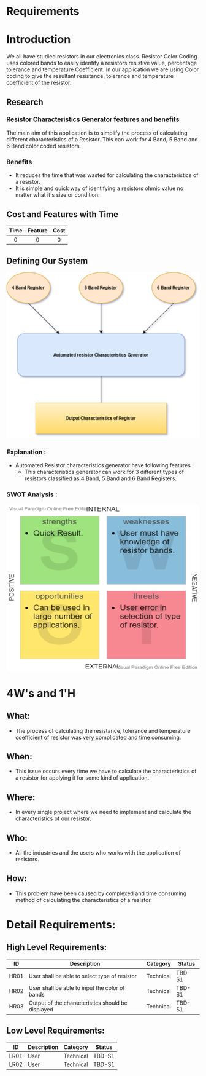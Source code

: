 

# Requirements
# Introduction
We all have studied resistors in our electronics class. Resistor Color Coding uses colored bands to easily identify a resistors resistive value, percentage tolerance and temperature Coefficient. In our application we are using Color coding to give the resultant resistance, tolerance and temperature coefficient of the resistor.

## Research

### Resistor Characteristics Generator features and benefits
The main aim of this application is to simplify the process of calculating different characteristics of a Resistor. This can work for 4 Band, 5 Band and 6 Band color coded resistors.




### Benefits
- It reduces the time that was wasted for calculating the characteristics of a resistor. 
- It is simple and quick way of identifying a resistors ohmic value no matter what it's size or condition.
## Cost and Features with Time
| Time |  Feature| Cost 
|:--------:|:-------------:|:-------------:|
| 0 | 0 | 0

## Defining Our System

<p align="center">
  <img width="572" height="432" src="https://github.com/Ayush1146/Mini_Project/blob/1e5ea8a72603b83b24e74e071c478d4cf00ea9c9/1_Requirements/project.png">
</p>

### Explanation :
* Automated Resistor characteristics generator have following features :
	* This characteristics generator can work for 3 different types of resistors classified as 4 Band, 5 Band and 6 Band Registers.

### SWOT Analysis :
<p align="center">
  <img width="572" height="432" src="https://github.com/Ayush1146/Mini_Project/blob/583d4705de81ab10c86ec5e47bb92ed1a04fd025/1_Requirements/SWOT%20ANALYSIS.jpg.png">
</p>

# 4W's and 1'H

## What: 
* The process of calculating the resistance, tolerance and temperature coefficient of resistor was very complicated and time consuming.
## When:
* This issue occurs every time we have to calculate the characteristics of a resistor for applying it for some kind of application.
## Where:
* In every single project where we need to implement and calculate the characteristics of our resistor.
## Who:
* All the industries and the users who works with the application of resistors.

## How:
* This problem have been caused by complexed and time consuming method of calculating the characteristics of a resistor.

# Detail Requirements:

## High Level Requirements:
| ID | Description | Category | Status | 
| ----- | ----- | ------- | ---------|
| HR01 | User shall be able to select type of resistor | Technical | TBD-S1 | 
| HR02 | User shall be able to input the color of bands  | Technical | TBD-S1 |
| HR03 | Output of the characteristics should be displayed   | Technical | TBD-S1 |
## Low Level Requirements:
| ID | Description | Category | Status | 
| ----- | ----- | ------- | ---------|
| LR01 | User| Technical | TBD-S1 | 
| LR02 | User | Technical | TBD-S1 |
